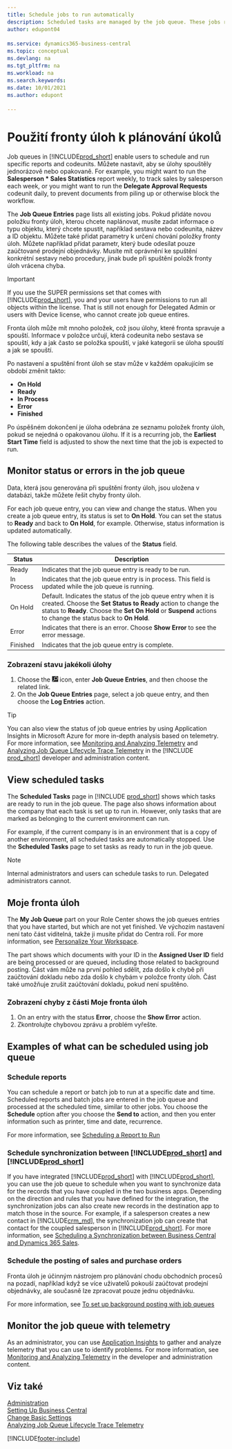 ```yaml
---
title: Schedule jobs to run automatically
description: Scheduled tasks are managed by the job queue. These jobs run reports and codeunits. You can set jobs to run one time, or on a recurring basis.
author: edupont04

ms.service: dynamics365-business-central
ms.topic: conceptual
ms.devlang: na
ms.tgt_pltfrm: na
ms.workload: na
ms.search.keywords:
ms.date: 10/01/2021
ms.author: edupont

---
```

# Použití fronty úloh k plánování úkolů

Job queues in [!INCLUDE[prod_short](includes/prod_short.md)] enable users to schedule and run specific reports and codeunits. Můžete nastavit, aby se úlohy spouštěly jednorázově nebo opakovaně. For example, you might want to run the **Salesperson * Sales Statistics** report weekly, to track sales by salesperson each week, or you might want to run the **Delegate Approval Requests** codeunit daily, to prevent documents from piling up or otherwise block the workflow.

The **Job Queue Entries** page lists all existing jobs. Pokud přidáte novou položku fronty úloh, kterou chcete naplánovat, musíte zadat informace o typu objektu, který chcete spustit, například sestava nebo codeunita, název a ID objektu. Můžete také přidat parametry k určení chování položky fronty úloh. Můžete například přidat parametr, který bude odesílat pouze zaúčtované prodejní objednávky. Musíte mít oprávnění ke spuštění konkrétní sestavy nebo procedury, jinak bude při spuštění položk fronty úloh vrácena chyba.
> [!IMPORTANT]  
> If you use the SUPER permissions set that comes with [!INCLUDE[prod_short](includes/prod_short.md)], you and your users have permissions to run all objects within the license. That is still not enough for Delegated Admin or users with Device license, who cannot create job queue entires.

Fronta úloh může mít mnoho položek, což jsou úlohy, které fronta spravuje a spouští. Informace v položce určují, která codeunita nebo sestava se spouští, kdy a jak často se položka spouští, v jaké kategorii se úloha spouští a jak se spouští.

Po nastavení a spuštění front úloh se stav může v každém opakujícím se období změnit takto:

* **On Hold**
* **Ready**
* **In Process**
* **Error**
* **Finished**

Po úspěšném dokončení je úloha odebrána ze seznamu položek fronty úloh, pokud se nejedná o opakovanou úlohu. If it is a recurring job, the **Earliest Start Time** field is adjusted to show the next time that the job is expected to run.

## Monitor status or errors in the job queue

Data, která jsou generována při spuštění fronty úloh, jsou uložena v databázi, takže můžete řešit chyby fronty úloh.

For each job queue entry, you can view and change the status. When you create a job queue entry, its status is set to **On Hold**. You can set the status to **Ready** and back to **On Hold**, for example. Otherwise, status information is updated automatically.

The following table describes the values of the **Status** field.

| Status | Description |
|--|--|
| Ready | Indicates that the job queue entry is ready to be run. |
| In Process | Indicates that the job queue entry is in process. This field is updated while the job queue is running. |
| On Hold | Default. Indicates the status of the job queue entry when it is created. Choose the **Set Status to Ready** action to change the status to **Ready**. Choose the **Set On Hold** or **Suspend** actions to change the status back to **On Hold**. |
| Error | Indicates that there is an error. Choose **Show Error** to see the error message. |
| Finished | Indicates that the job queue entry is complete. |

### Zobrazení stavu jakékoli úlohy

1. Choose the ![Lightbulb that opens the Tell Me feature.](media/ui-search/search_small.png "Tell me what you want to do") icon, enter **Job Queue Entries**, and then choose the related link.
2. On the **Job Queue Entries** page, select a job queue entry, and then choose the **Log Entries** action.

> [!TIP]
> You can also view the status of job queue entries by using Application Insights in Microsoft Azure for more in-depth analysis based on telemetry. For more information, see [Monitoring and Analyzing Telemetry](/dynamics365/business-central/dev-itpro/administration/telemetry-overview) and [Analyzing Job Queue Lifecycle Trace Telemetry](/dynamics365/business-central/dev-itpro/administration/telemetry-job-queue-lifecycle-trace) in the [!INCLUDE [prod_short](includes/prod_short.md)] developer and administration content.

## View scheduled tasks

The **Scheduled Tasks** page in [!INCLUDE [prod_short](includes/prod_short.md)] shows which tasks are ready to run in the job queue. The page also shows information about the company that each task is set up to run in. However, only tasks that are marked as belonging to the current environment can run.

For example, if the current company is in an environment that is a copy of another environment, all scheduled tasks are automatically stopped. Use the **Scheduled Tasks** page to set tasks as ready to run in the job queue.

> [!NOTE]
> Internal administrators and users can schedule tasks to run. Delegated administrators cannot.

## Moje fronta úloh
The **My Job Queue** part on your Role Center shows the job queues entries that you have started, but which are not yet finished. Ve výchozím nastavení není tato část viditelná, takže ji musíte přidat do Centra rolí. For more information, see [Personalize Your Workspace](ui-personalization-user.md).

The part shows which documents with your ID in the **Assigned User ID** field are being processed or are queued, including those related to background posting. Část vám může na první pohled sdělit, zda došlo k chybě při zaúčtování dokladu nebo zda došlo k chybám v položce fronty úloh. Část také umožňuje zrušit zaúčtování dokladu, pokud není spuštěno.

### Zobrazení chyby z části Moje fronta úloh

1. On an entry with the status **Error**, choose the **Show Error** action.
2. Zkontrolujte chybovou zprávu a problém vyřešte.

## Examples of what can be scheduled using job queue

### Schedule reports

You can schedule a report or batch job to run at a specific date and time. Scheduled reports and batch jobs are entered in the job queue and processed at the scheduled time, similar to other jobs. You choose the **Schedule** option after you choose the **Send to** action, and then you enter information such as printer, time and date, recurrence.

For more information, see [Scheduling a Report to Run](ui-work-report.md#ScheduleReport)

### Schedule synchronization between [!INCLUDE[prod_short](includes/prod_short.md)] and [!INCLUDE[prod_short](includes/cds_long_md.md)]

If you have integrated [!INCLUDE[prod_short](includes/prod_short.md)] with [!INCLUDE[prod_short](includes/cds_long_md.md)], you can use the job queue to schedule when you want to synchronize data for the records that you have coupled in the two business apps. Depending on the direction and rules that you have defined for the integration, the synchronization jobs can also create new records in the destination app to match those in the source. For example, if a salesperson creates a new contact in [!INCLUDE[crm_md](includes/crm_md.md)], the synchronization job can create that contact for the coupled salesperson in [!INCLUDE[prod_short](includes/prod_short.md)]. For more information, see [Scheduling a Synchronization between Business Central and Dynamics 365 Sales](admin-scheduled-synchronization-using-the-synchronization-job-queue-entries.md).

### Schedule the posting of sales and purchase orders

Fronta úloh je účinným nástrojem pro plánování chodu obchodních procesů na pozadí, například když se více uživatelů pokouší zaúčtovat prodejní objednávky, ale současně lze zpracovat pouze jednu objednávku.

For more information, see [To set up background posting with job queues](ui-batch-posting.md#to-set-up-background-posting-with-job-queues)

## Monitor the job queue with telemetry

As an administrator, you can use [Application Insights](/azure/azure-monitor/app/app-insights-overview) to gather and analyze telemetry that you can use to identify problems. For more information, see [Monitoring and Analyzing Telemetry](/dynamics365/business-central/dev-itpro/administration/telemetry-overview) in the developer and administration content.

## Viz také

[Administration](admin-setup-and-administration.md)  
[Setting Up Business Central](setup.md)  
[Change Basic Settings](ui-change-basic-settings.md)  
[Analyzing Job Queue Lifecycle Trace Telemetry](/dynamics365/business-central/dev-itpro/administration/telemetry-job-queue-lifecycle-trace)


[!INCLUDE[footer-include](includes/footer-banner.md)]